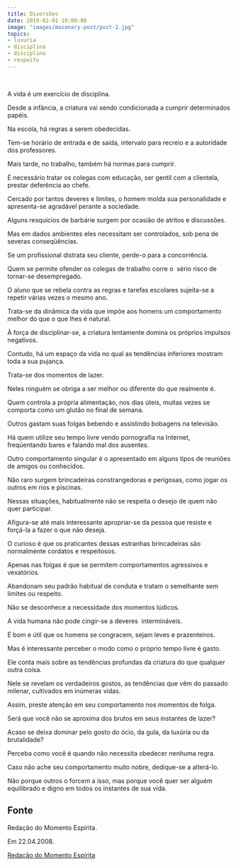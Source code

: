 ```yaml
---
title: Diversões
date: 2019-02-01 19:00:00
image: "images/masonary-post/post-2.jpg"
topics: 
- luxuria
- disciplina
- disciplina
- respeito
---
```

 

A vida é um exercício de disciplina.

Desde a infância, a criatura vai sendo condicionada a cumprir determinados
papéis.

Na escola, há regras a serem obedecidas.

Tem-se horário de entrada e de saída, intervalo para recreio e a autoridade dos
professores.

Mais tarde, no trabalho, também há normas para cumprir.

É necessário tratar os colegas com educação, ser gentil com a clientela,
prestar deferência ao chefe.

Cercado por tantos deveres e limites, o homem molda sua personalidade e
apresenta-se agradável perante a sociedade.

Alguns resquícios de barbárie surgem por ocasião de atritos e discussões.

Mas em dados ambientes eles necessitam ser controlados, sob pena de severas
conseqüências.

Se um profissional distrata seu cliente, perde-o para a concorrência.

Quem se permite ofender os colegas de trabalho corre o  sério risco de
tornar-se desempregado.

O aluno que se rebela contra as regras e tarefas escolares sujeita-se a repetir
várias vezes o mesmo ano.

Trata-se da dinâmica da vida que impõe aos homens um comportamento melhor do
que o que lhes é natural.

À força de disciplinar-se, a criatura lentamente domina os próprios impulsos
negativos.

Contudo, há um espaço da vida no qual as tendências inferiores mostram toda a
sua pujança.

Trata-se dos momentos de lazer.

Neles ninguém se obriga a ser melhor ou diferente do que realmente é.

Quem controla a própria alimentação, nos dias úteis, muitas vezes se comporta
como um glutão no final de semana.

Outros gastam suas folgas bebendo e assistindo bobagens na televisão.

Há quem utilize seu tempo livre vendo pornografia na Internet, freqüentando
bares e falando mal dos ausentes.

Outro comportamento singular é o apresentado em alguns tipos de reuniões de
amigos ou conhecidos.

Não raro surgem brincadeiras constrangedoras e perigosas, como jogar os outros
em rios e piscinas.

Nessas situações, habitualmente não se respeita o desejo de quem não quer
participar.

Afigura-se até mais interessante apropriar-se da pessoa que resiste e forçá-la
a fazer o que não deseja.

O curioso é que os praticantes dessas estranhas brincadeiras são normalmente
cordatos e respeitosos.

Apenas nas folgas é que se permitem comportamentos agressivos e vexatórios.

Abandonam seu padrão habitual de conduta e tratam o semelhante sem limites ou
respeito.

Não se desconhece a necessidade dos momentos lúdicos.

A vida humana não pode cingir-se a deveres  intermináveis.

É bom e útil que os homens se congracem, sejam leves e prazenteiros.

Mas é interessante perceber o modo como o próprio tempo livre é gasto.

Ele conta mais sobre as tendências profundas da criatura do que qualquer outra
coisa.

Nele se revelam os verdadeiros gostos, as tendências que vêm do passado
milenar, cultivados em inúmeras vidas.

Assim, preste atenção em seu comportamento nos momentos de folga.

Será que você não se aproxima dos brutos em seus instantes de lazer?

Acaso se deixa dominar pelo gosto do ócio, da gula, da luxúria ou da
brutalidade?

Perceba como você é quando não necessita obedecer nenhuma regra.

Caso não ache seu comportamento muito nobre, dedique-se a alterá-lo.

Não porque outros o forcem a isso, mas porque você quer ser alguém equilibrado
e digno em todos os instantes de sua vida.

## Fonte
Redação do Momento Espírita.

Em 22.04.2008.


[Redação do Momento Espírita](http://momento.com.br/pt/ler_texto.php?id=1831)
